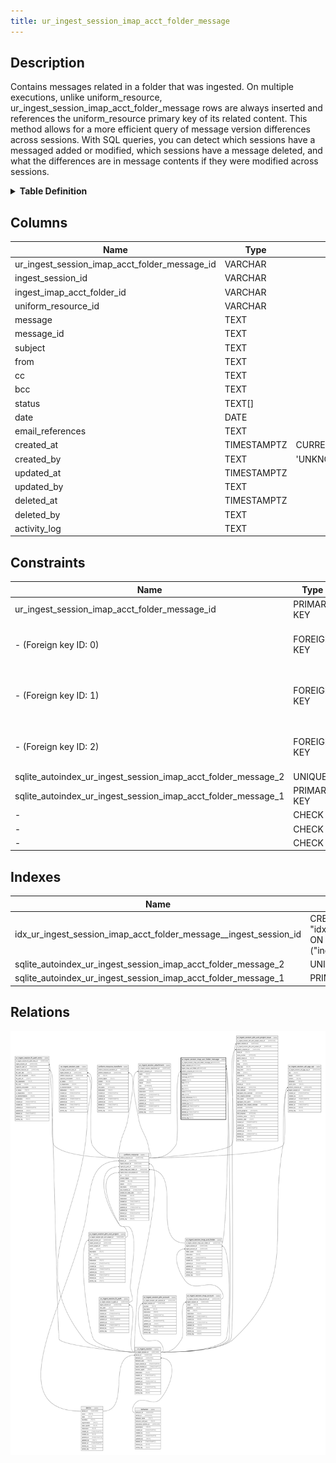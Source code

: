 ```yaml
---
title: ur_ingest_session_imap_acct_folder_message
---
```


## Description

Contains messages related in a folder that was ingested. On multiple executions,
unlike uniform_resource, ur_ingest_session_imap_acct_folder_message rows are
always inserted and references the uniform_resource primary key of its related
content. This method allows for a more efficient query of message version
differences across sessions. With SQL queries, you can detect which sessions
have a messaged added or modified, which sessions have a message deleted, and
what the differences are in message contents if they were modified across
sessions.

<details>
<summary><strong>Table Definition</strong></summary>

```sql
CREATE TABLE "ur_ingest_session_imap_acct_folder_message" (
    "ur_ingest_session_imap_acct_folder_message_id" VARCHAR PRIMARY KEY NOT NULL,
    "ingest_session_id" VARCHAR NOT NULL,
    "ingest_imap_acct_folder_id" VARCHAR NOT NULL,
    "uniform_resource_id" VARCHAR,
    "message" TEXT NOT NULL,
    "message_id" TEXT NOT NULL,
    "subject" TEXT NOT NULL,
    "from" TEXT NOT NULL,
    "cc" TEXT CHECK(json_valid(cc)) NOT NULL,
    "bcc" TEXT CHECK(json_valid(bcc)) NOT NULL,
    "status" TEXT[] NOT NULL,
    "date" DATE,
    "email_references" TEXT CHECK(json_valid(email_references)) NOT NULL,
    "created_at" TIMESTAMPTZ DEFAULT CURRENT_TIMESTAMP,
    "created_by" TEXT DEFAULT 'UNKNOWN',
    "updated_at" TIMESTAMPTZ,
    "updated_by" TEXT,
    "deleted_at" TIMESTAMPTZ,
    "deleted_by" TEXT,
    "activity_log" TEXT,
    FOREIGN KEY("ingest_session_id") REFERENCES "ur_ingest_session"("ur_ingest_session_id"),
    FOREIGN KEY("ingest_imap_acct_folder_id") REFERENCES "ur_ingest_session_imap_acct_folder"("ur_ingest_session_imap_acct_folder_id"),
    FOREIGN KEY("uniform_resource_id") REFERENCES "uniform_resource"("uniform_resource_id"),
    UNIQUE("message", "message_id")
)
```

</details>

## Columns

| Name                                          | Type        | Default           | Nullable | Parents                                                                                                               | Comment                                                 |
| --------------------------------------------- | ----------- | ----------------- | -------- | --------------------------------------------------------------------------------------------------------------------- | ------------------------------------------------------- |
| ur_ingest_session_imap_acct_folder_message_id | VARCHAR     |                   | false    |                                                                                                                       | {"isSqlDomainZodDescrMeta":true,"isVarChar":true}       |
| ingest_session_id                             | VARCHAR     |                   | false    | [ur_ingest_session](/surveilr/reference/db/surveilr-state-schema/ur_ingest_session)                                   | {"isSqlDomainZodDescrMeta":true,"isVarChar":true}       |
| ingest_imap_acct_folder_id                    | VARCHAR     |                   | false    | [ur_ingest_session_imap_acct_folder](/surveilr/reference/db/surveilr-state-schema/ur_ingest_session_imap_acct_folder) | {"isSqlDomainZodDescrMeta":true,"isVarChar":true}       |
| uniform_resource_id                           | VARCHAR     |                   | true     | [uniform_resource](/surveilr/reference/db/surveilr-state-schema/uniform_resource)                                     | {"isSqlDomainZodDescrMeta":true,"isVarChar":true}       |
| message                                       | TEXT        |                   | false    |                                                                                                                       |                                                         |
| message_id                                    | TEXT        |                   | false    |                                                                                                                       |                                                         |
| subject                                       | TEXT        |                   | false    |                                                                                                                       |                                                         |
| from                                          | TEXT        |                   | false    |                                                                                                                       |                                                         |
| cc                                            | TEXT        |                   | false    |                                                                                                                       | {"isSqlDomainZodDescrMeta":true,"isJsonText":true}      |
| bcc                                           | TEXT        |                   | false    |                                                                                                                       | {"isSqlDomainZodDescrMeta":true,"isJsonText":true}      |
| status                                        | TEXT[]      |                   | false    |                                                                                                                       |                                                         |
| date                                          | DATE        |                   | true     |                                                                                                                       |                                                         |
| email_references                              | TEXT        |                   | false    |                                                                                                                       | {"isSqlDomainZodDescrMeta":true,"isJsonText":true}      |
| created_at                                    | TIMESTAMPTZ | CURRENT_TIMESTAMP | true     |                                                                                                                       |                                                         |
| created_by                                    | TEXT        | 'UNKNOWN'         | true     |                                                                                                                       |                                                         |
| updated_at                                    | TIMESTAMPTZ |                   | true     |                                                                                                                       |                                                         |
| updated_by                                    | TEXT        |                   | true     |                                                                                                                       |                                                         |
| deleted_at                                    | TIMESTAMPTZ |                   | true     |                                                                                                                       |                                                         |
| deleted_by                                    | TEXT        |                   | true     |                                                                                                                       |                                                         |
| activity_log                                  | TEXT        |                   | true     |                                                                                                                       | {"isSqlDomainZodDescrMeta":true,"isJsonSqlDomain":true} |

## Constraints

| Name                                                          | Type        | Definition                                                                                                                                                                        |
| ------------------------------------------------------------- | ----------- | --------------------------------------------------------------------------------------------------------------------------------------------------------------------------------- |
| ur_ingest_session_imap_acct_folder_message_id                 | PRIMARY KEY | PRIMARY KEY (ur_ingest_session_imap_acct_folder_message_id)                                                                                                                       |
| - (Foreign key ID: 0)                                         | FOREIGN KEY | FOREIGN KEY (uniform_resource_id) REFERENCES uniform_resource (uniform_resource_id) ON UPDATE NO ACTION ON DELETE NO ACTION MATCH NONE                                            |
| - (Foreign key ID: 1)                                         | FOREIGN KEY | FOREIGN KEY (ingest_imap_acct_folder_id) REFERENCES ur_ingest_session_imap_acct_folder (ur_ingest_session_imap_acct_folder_id) ON UPDATE NO ACTION ON DELETE NO ACTION MATCH NONE |
| - (Foreign key ID: 2)                                         | FOREIGN KEY | FOREIGN KEY (ingest_session_id) REFERENCES ur_ingest_session (ur_ingest_session_id) ON UPDATE NO ACTION ON DELETE NO ACTION MATCH NONE                                            |
| sqlite_autoindex_ur_ingest_session_imap_acct_folder_message_2 | UNIQUE      | UNIQUE (message, message_id)                                                                                                                                                      |
| sqlite_autoindex_ur_ingest_session_imap_acct_folder_message_1 | PRIMARY KEY | PRIMARY KEY (ur_ingest_session_imap_acct_folder_message_id)                                                                                                                       |
| -                                                             | CHECK       | CHECK(json_valid(cc))                                                                                                                                                             |
| -                                                             | CHECK       | CHECK(json_valid(bcc))                                                                                                                                                            |
| -                                                             | CHECK       | CHECK(json_valid(email_references))                                                                                                                                               |

## Indexes

| Name                                                              | Definition                                                                                                                                            |
| ----------------------------------------------------------------- | ----------------------------------------------------------------------------------------------------------------------------------------------------- |
| idx_ur_ingest_session_imap_acct_folder_message__ingest_session_id | CREATE INDEX "idx_ur_ingest_session_imap_acct_folder_message__ingest_session_id" ON "ur_ingest_session_imap_acct_folder_message"("ingest_session_id") |
| sqlite_autoindex_ur_ingest_session_imap_acct_folder_message_2     | UNIQUE (message, message_id)                                                                                                                          |
| sqlite_autoindex_ur_ingest_session_imap_acct_folder_message_1     | PRIMARY KEY (ur_ingest_session_imap_acct_folder_message_id)                                                                                           |

## Relations

![er](../../../../../../assets/ur_ingest_session_imap_acct_folder_message.svg)
